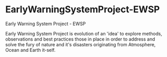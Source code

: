 # EarlyWarningSystemProject-EWSP
Early Warning System Project - EWSP

Early Warning System Project is evolution of an 'idea' to explore methods, observations and best practices those in place in order to address and solve the fury of nature and it's disasters originating from Atmosphere, Ocean and Earth it-self.

